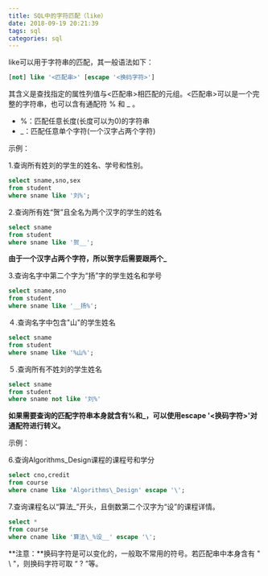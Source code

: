 ```yaml
---
title: SQL中的字符匹配（like）
date: 2018-09-19 20:21:39
tags: sql
categories: sql
---
```


like可以用于字符串的匹配，其一般语法如下：

```sql
[not] like '<匹配串>' [escape '<换码字符>']
```

其含义是查找指定的属性列值与<匹配串>相匹配的元组。<匹配串>可以是一个完整的字符串，也可以含有通配符 % 和 _ 。

* %：匹配任意长度(长度可以为0)的字符串
* _：匹配任意单个字符(一个汉字占两个字符)

<!--more-->

示例：

1.查询所有姓刘的学生的姓名、学号和性别。

```sql
select sname,sno,sex
from student
where sname like '刘%';
```

2.查询所有姓“贺”且全名为两个汉字的学生的姓名

```sql
select sname
from student
where sname like '贺__';
```

**由于一个汉字占两个字符，所以贺字后需要跟两个_**

3.查询名字中第二个字为“扬”字的学生姓名和学号

```sql
select sname,sno
from student
where sname like '__扬%';
```

４.查询名字中包含"山"的学生姓名

```sql
select sname
from student
where sname like '%山%';
```

５.查询所有不姓刘的学生姓名

```sql
select sname
from student
where sname not like '刘%'
```

**如果需要查询的匹配字符串本身就含有%和_，可以使用escape '<换码字符>'对通配符进行转义。**

示例：

6.查询Algorithms_Design课程的课程号和学分

```sql
select cno,credit
from course
where cname like 'Algorithms\_Design' escape '\';
```

7.查询课程名以“算法_”开头，且倒数第二个汉字为“设”的课程详情。

```sql
select *
from course
where cname like '算法\_%设__' escape '\';
```

**注意：**换码字符是可以变化的，一般取不常用的符号。若匹配串中本身含有 " \ "，则换码字符可取 “ ? ”等。